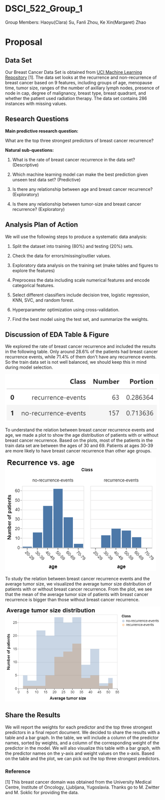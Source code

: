 # DSCI_522_Group_1

Group Members: 
Haoyu(Clara) Su, Fanli Zhou, Ke Xin(Margaret) Zhao



Proposal
================

## Data Set

Our Breast Cancer Data Set is obtained from [UCI Machine Learning Repository](https://archive.ics.uci.edu/ml/datasets/Breast+Cancer) [1]. The data set looks at the recurrence and non-recurrence of breast cancer based on 9 features, including groups of age, menopause time, tumor size, ranges of the number of axillary lymph nodes, presence of node in cap, degree of malignancy, breast type, breast quadrant, and whether the patient used radiation therapy. The data set contains 286 instances with missing values. 



## Research Questions

**Main predictive research question:**

What are the top three strongest predictors of breast cancer recurrence? 

**Natural sub-questions:**

1) What is the rate of breast cancer recurrence in the data set? (Descriptive)

2) Which machine learning model can make the best prediction given unseen test data set? (Predictive)

3) Is there any relationship between age and breast cancer recurrence? (Exploratory)

4) Is there any relationship between tumor-size and breast cancer recurrence? (Exploratory)



## Analysis Plan of Action 

We will use the following steps to produce a systematic data analysis:

1) Split the dataset into training (80%) and testing (20%) sets.

2) Check the data for errors/missing/outlier values.

3) Exploratory data analysis on the training set (make tables and figures to explore the features)

4) Preprocess the data including scale numerical features and encode categorical features. 

5) Select different classifiers include decision tree, logistic regression, KNN, SVC, and random forest. 

6) Hyperparameter optimization using cross-validation.

7) Find the best model using the test set, and summarize the weights. 


## Discussion of EDA Table & Figure

We explored the rate of breast cancer recurrence and included the results in the following table. Only around 28.6% of the patients had breast cancer recurrence events, while 71.4% of them don't have any recurrence events. So the train data set is not well balanced, we should keep this in mind during model selection.

<img src="./img/rate_table.png" width="500"/>

To understand the relation between breast cancer recurrence events and age, we made a plot to show the age distribution of patients with or without breast cancer recurrence. Based on the plots, most of the patients in the train data set are between the ages of 30 and 69. Patients at ages 30-39 are more likely to have breast cancer recurrence than other age groups.

![](./img/age_dist.png)

To study the relation between breast cancer recurrence events and the average tumor size, we visualized the average tumor size distribution of patients with or without breast cancer recurrence. From the plot, we see that the mean of the average tumor size of patients with breast cancer recurrence is bigger than those without breast cancer recurrence. 

![](./img/tumor_size_dist.png)

## Share the Results

We will report the weights for each predictor and the top three strongest predictors in a final report document. We decided to share the results with a table and a bar graph. In the table, we will include a column of the predictor names, sorted by weights, and a column of the corresponding weight of the predictor in the model. We will also visualize this table with a bar graph, with the predictor names on the y-axis and weight values on the x-axis. Based on the table and the plot, we can pick out the top three strongest predictors.


### Reference

[1] This breast cancer domain was obtained from the University Medical Centre, Institute of Oncology, Ljubljana, Yugoslavia.  Thanks go to M. Zwitter and M. Soklic for providing the data.